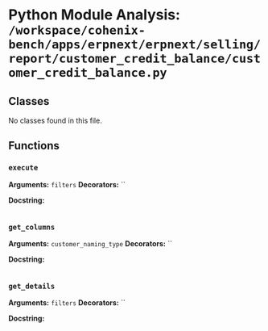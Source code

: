 # Python Module Analysis: `/workspace/cohenix-bench/apps/erpnext/erpnext/selling/report/customer_credit_balance/customer_credit_balance.py`

## Classes

No classes found in this file.


## Functions

### `execute`
**Arguments:** `filters`
**Decorators:** ``

**Docstring:**
```

```
### `get_columns`
**Arguments:** `customer_naming_type`
**Decorators:** ``

**Docstring:**
```

```
### `get_details`
**Arguments:** `filters`
**Decorators:** ``

**Docstring:**
```

```

